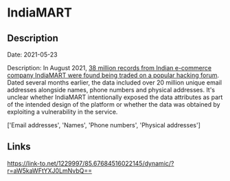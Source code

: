 # IndiaMART

## Description

Date: 2021-05-23

Description:
In August 2021, <a href="https://economictimes.indiatimes.com/industry/services/retail/data-breach-or-data-scraping-with-over-38-million-records-up-for-grabs-indiamart-has-some-answering-to-do/articleshow/85563628.cms" target="_blank" rel="noopener">38 million records from Indian e-commerce company IndiaMART were found being traded on a popular hacking forum</a>. Dated several months earlier, the data included over 20 million unique email addresses alongside names, phone numbers and physical addresses. It's unclear whether IndiaMART intentionally exposed the data attributes as part of the intended design of the platform or whether the data was obtained by exploiting a vulnerability in the service.


['Email addresses', 'Names', 'Phone numbers', 'Physical addresses']

## Links

https://link-to.net/1229997/85.67684516022145/dynamic/?r=aW5kaWFtYXJ0LmNvbQ==